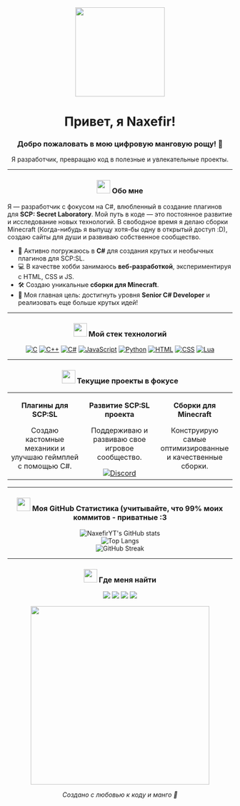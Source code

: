 <div id="header" align="center">
  <img src="https://cdn.discordapp.com/attachments/1282328290215985175/1390776705391792250/naxefir_country_final.gif?ex=68697d3d&is=68682bbd&hm=fd7714153357d4fc142288574cb26ce1e71af1abcc19ab66828ea3d24997fcff&" width="200"/>
  <h1 align="center">
    Привет, я Naxefir!
  </h1>
  <h3 align="center">Добро пожаловать в мою цифровую манговую рощу! 🥭</h3>
  <p align="center">Я разработчик, превращаю код в полезные и увлекательные проекты.</p>
</div>

---

### <p align="center"><strong><img src="https://em-content.zobj.net/source/animated-noto-color-emoji/356/seedling_1f331.gif" width="30"/> Обо мне</strong></p>

Я — разработчик с фокусом на C#, влюбленный в создание плагинов для **SCP: Secret Laboratory**. Мой путь в коде — это постоянное развитие и исследование новых технологий. В свободное время я делаю cборки Minecraft (Когда-нибудь я выпущу хотя-бы одну в открытый доступ :D), создаю сайты для души и развиваю собственное сообщество.

-   🧠 Активно погружаюсь в **C#** для создания крутых и необычных плагинов для SCP:SL.
-   💻 В качестве хобби занимаюсь **веб-разработкой**, экспериментируя с HTML, CSS и JS.
-   🛠️ Создаю уникальные **сборки для Minecraft**.
-   🎯 Моя главная цель: достигнуть уровня **Senior C# Developer** и реализовать еще больше крутых идей!

---

### <p align="center"><strong><img src="https://em-content.zobj.net/source/animated-noto-color-emoji/356/toolbox_1f9f0.gif" width="30"/> Мой стек технологий</strong></p>

<p align="center">
  <a href="https://skillicons.dev/icons?i=c"><img src="https://skillicons.dev/icons?i=c&theme=light" alt="C"/></a>
  <a href="https://skillicons.dev/icons?i=cpp"><img src="https://skillicons.dev/icons?i=cpp&theme=light" alt="C++"/></a>
  <a href="https://skillicons.dev/icons?i=cs"><img src="https://skillicons.dev/icons?i=cs&theme=light" alt="C#"/></a>
  <a href="https://skillicons.dev/icons?i=js"><img src="https://skillicons.dev/icons?i=js&theme=light" alt="JavaScript"/></a>
  <a href="https://skillicons.dev/icons?i=py"><img src="https://skillicons.dev/icons?i=py&theme=light" alt="Python"/></a>
  <a href="https://skillicons.dev/icons?i=html"><img src="https://skillicons.dev/icons?i=html&theme=light" alt="HTML"/></a>
  <a href="https://skillicons.dev/icons?i=css"><img src="https://skillicons.dev/icons?i=css&theme=light" alt="CSS"/></a>
  <a href="https://skillicons.dev/icons?i=lua"><img src="https://skillicons.dev/icons?i=lua&theme=light" alt="Lua"/></a>
</p>

---

### <p align="center"><strong><img src="https://em-content.zobj.net/source/animated-noto-color-emoji/356/rocket_1f680.gif" width="30"/> Текущие проекты в фокусе</strong></p>

<table align="center" width="100%">
  <tr align="center">
    <td width="33%">
      <p align="center"><strong>Плагины для SCP:SL</strong></p>
      <p align="center">Создаю кастомные механики и улучшаю геймплей с помощью C#.</p>
    </td>
    <td width="33%">
      <p align="center"><strong>Развитие SCP:SL проекта</strong></p>
      <p align="center">Поддерживаю и развиваю свое игровое сообщество.</p>
      <a href="https://discord.gg/3m2BtRsuUB"><img src="https://img.shields.io/badge/Discord-Присоединяйся-7289DA?style=for-the-badge&logo=discord&logoColor=white" alt="Discord"/></a>
    </td>
    <td width="33%">
      <p align="center"><strong>Сборки для Minecraft</strong></p>
      <p align="center">Конструирую самые оптимизированные и качественные сборки.</p>
    </td>
  </tr>
</table>

---

### <p align="center"><strong><img src="https://em-content.zobj.net/source/animated-noto-color-emoji/356/chart_increasing_1f4c8.gif" width="30"/> Моя GitHub Статистика (учитывайте, что 99% моих коммитов - приватные :3</strong></p>

<div align="center">
  <img src="https://github-readme-stats.vercel.app/api?username=NaxefirYT&show_icons=true&theme=material-palenight&icon_color=ff8c00&text_color=ffffff&bg_color=151515&border_color=ff8c00&border_radius=10" alt="NaxefirYT's GitHub stats" />
  <br/>
  <img src="https://github-readme-stats.vercel.app/api/top-langs/?username=NaxefirYT&layout=compact&theme=material-palenight&langs_count=6&icon_color=ff8c00&text_color=ffffff&bg_color=151515&border_color=ff8c00&border_radius=10" alt="Top Langs" />
</div>

<div align="center">
  <img src="https://github-readme-streak-stats.herokuapp.com/?user=NaxefirYT&theme=dark&border=ff8c00&background=151515&stroke=ff8c00&ring=ff8c00&fire=ff8c00&currStreakNum=ffffff&sideNums=ffffff&sideLabels=ffffff&dates=ffffff" alt="GitHub Streak" />
</div>

---

### <p align="center"><strong><img src="https://em-content.zobj.net/source/animated-noto-color-emoji/356/headphone_1f3a7.gif" width="30"/> Где меня найти</strong></p>

<p align="center">
  <a href="https://discordapp.com/users/Naxefir"><img src="https://img.shields.io/badge/Discord-%40Naxefir-FF9900?style=for-the-badge&logo=discord&logoColor=white" /></a>
  <a href="https://t.me/NaxefirMango"><img src="https://img.shields.io/badge/Telegram-NaxefirMango-FF9900?style=for-the-badge&logo=telegram&logoColor=white" /></a>
  <a href="https://www.youtube.com/@NaxefirYT"><img src="https://img.shields.io/badge/YouTube-Naxefir-FF9900?style=for-the-badge&logo=youtube&logoColor=white" /></a>
  <a href="https://www.twitch.tv/naxefiryt"><img src="https://img.shields.io/badge/Twitch-Стримы-FF9900?style=for-the-badge&logo=twitch&logoColor=white" /></a>
</p>

<div id="footer" align="center">
  <img src="https://media.discordapp.net/attachments/1282328290215985175/1390776339497484431/image.png?ex=68697ce6&is=68682b66&hm=3b5b4542b4f34d7a197b57393a6f8bf267f8f7e3deeb30828b4cdbaa077d2b64&=&format=webp&quality=lossless&width=966&height=968" width="400"/>
  <p><em>Создано с любовью к коду и манго 🧡</em></p>
</div>
